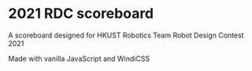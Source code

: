 # 2021 RDC scoreboard

A scoreboard designed for HKUST Robotics Team Robot Design Contest 2021

Made with vanilla JavaScript and WindiCSS
